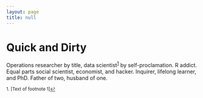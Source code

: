 ```yaml
---
layout: page
title: null
---
```


# Quick and Dirty
Operations researcher by title, data scientist<sup><a href="#fn1" id="ref1">1</a></sup> by self-proclamation.  R addict.  Equal parts social scientist, economist, and hacker.  Inquirer, lifelong learner, and PhD.  Father of two, husband of one.





<sup id="fn1">1. [Text of footnote 1]<a href="#ref1" title="Jump back to footnote 1 in the text.">↩</a></sup>
